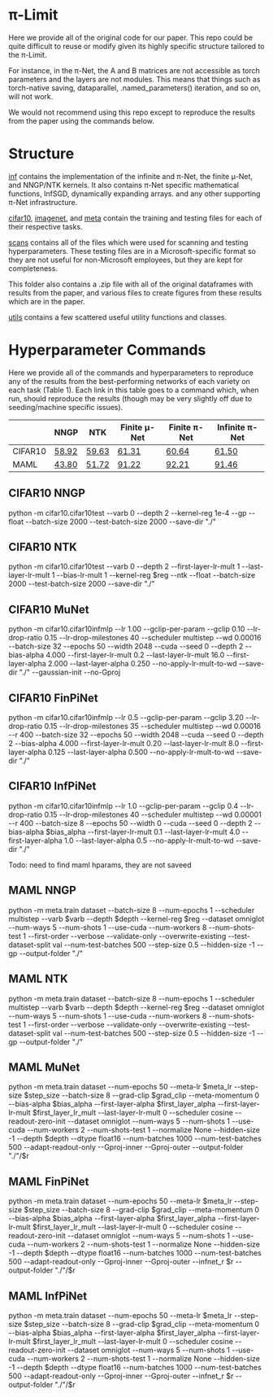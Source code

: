 # π-Limit

Here we provide all of the original code for our paper. This repo could be quite difficult to reuse or modify given its highly specific structure tailored to  the π-Limit. 

For instance, in the π-Net, the A and B matrices are not accessible as torch parameters and the layers are not modules. This means that things such as torch-native saving, dataparallel, .named_parameters() iteration, and so on, will not work. 

We would not recommend using this repo except to reproduce the results from the paper using the commands below.

# Structure

[inf](inf) contains the implementation of the infinite and π-Net, the finite μ-Net, and NNGP/NTK kernels. It also contains π-Net specific mathematical functions, InfSGD, dynamically expanding arrays. and any other supporting π-Net infrastructure.

[cifar10](cifar10), [imagenet](imagenet), and [meta](meta) contain the training and testing files for each of their respective tasks. 

[scans](scans) contains all of the files which were used for scanning and testing hyperparameters. These testing files are in a Microsoft-specific format so they are not useful for non-Microsoft employees, but they are kept for completeness.

This folder also contains a .zip file with all of the original dataframes with results from the paper, and various files to create figures from these results which are in the paper.

[utils](utils) contains a few scattered useful utility functions and classes.



# Hyperparameter Commands

Here we provide all of the commands and hyperparameters to reproduce any of the results from the best-performing networks of each variety on each task (Table 1). Each link in this table goes to a command which, when run, should reproduce the results (though may be very slightly off due to seeding/machine specific issues).

|  | NNGP   | NTK | Finite μ-Net  | Finite π-Net | Infinite π-Net | 
| ------------- |---------| --| --| --| --|
| CIFAR10     | [58.92](#-cifar10-nngp)  | [ 59.63](#-cifar10-ntk) | [61.31](#-cifar10-munet) | [60.64](#-cifar10-finpinet) |  [61.50](#-cifar10-infpinet)| 
| MAML      | [ 43.80](#-maml-nngp)  | [ 51.72](#-maml-ntk) | [91.22](#-maml-munet) | [92.21](#-maml-finpinet) |  [ 91.46](#-maml-infpinet) | 




## CIFAR10 NNGP

python -m cifar10.cifar10test --varb 0 --depth 2   --kernel-reg 1e-4 --gp --float --batch-size 2000 --test-batch-size 2000  --save-dir "./"

## CIFAR10 NTK

python -m cifar10.cifar10test --varb 0 --depth 2 --first-layer-lr-mult 1 --last-layer-lr-mult 1 --bias-lr-mult 1 --kernel-reg $reg --ntk --float --batch-size 2000 --test-batch-size 2000  --save-dir "./"

## CIFAR10 MuNet

python -m cifar10.cifar10infmlp --lr 1.00 --gclip-per-param --gclip 0.10 --lr-drop-ratio 0.15 --lr-drop-milestones 40 --scheduler multistep --wd 0.00016 --batch-size 32 --epochs 50 --width 2048 --cuda --seed 0  --depth 2 --bias-alpha 4.000 --first-layer-lr-mult 0.2 --last-layer-lr-mult 16.0 --first-layer-alpha 2.000 --last-layer-alpha 0.250 --no-apply-lr-mult-to-wd --save-dir "./" --gaussian-init --no-Gproj

## CIFAR10 FinPiNet

python -m cifar10.cifar10infmlp --lr 0.5 --gclip-per-param --gclip 3.20 --lr-drop-ratio 0.15 --lr-drop-milestones 35 --scheduler multistep --wd 0.00016 --r 400 --batch-size 32 --epochs 50 --width 2048 --cuda --seed 0  --depth 2 --bias-alpha 4.000 --first-layer-lr-mult 0.20 --last-layer-lr-mult 8.0 --first-layer-alpha 0.125 --last-layer-alpha 0.500 --no-apply-lr-mult-to-wd --save-dir "./"

## CIFAR10 InfPiNet

python -m cifar10.cifar10infmlp --lr 1.0 --gclip-per-param --gclip 0.4 --lr-drop-ratio 0.15 --lr-drop-milestones 40 --scheduler multistep --wd 0.00001 --r 400 --batch-size 8 --epochs 50 --width 0 --cuda --seed 0  --depth 2 --bias-alpha $bias_alpha --first-layer-lr-mult 0.1 --last-layer-lr-mult 4.0 --first-layer-alpha 1.0 --last-layer-alpha 0.5 --no-apply-lr-mult-to-wd --save-dir "./"



Todo: need to find maml hparams, they are not saveed


## MAML NNGP

python -m meta.train dataset --batch-size 8 --num-epochs 1 --scheduler multistep --varb $varb --depth $depth --kernel-reg $reg --dataset omniglot --num-ways 5 --num-shots 1 --use-cuda --num-workers 8 --num-shots-test 1 --first-order --verbose --validate-only --overwrite-existing --test-dataset-split val --num-test-batches 500 --step-size 0.5 --hidden-size -1 --gp --output-folder  "./"

## MAML NTK

python -m meta.train dataset --batch-size 8 --num-epochs 1 --scheduler multistep --varb $varb --depth $depth --kernel-reg $reg --dataset omniglot --num-ways 5 --num-shots 1 --use-cuda --num-workers 8 --num-shots-test 1 --first-order --verbose --validate-only --overwrite-existing --test-dataset-split val --num-test-batches 500 --step-size 0.5 --hidden-size -1 --gp --output-folder  "./"

## MAML MuNet

python -m meta.train dataset --num-epochs 50 --meta-lr $meta_lr --step-size $step_size --batch-size 8 --grad-clip $grad_clip --meta-momentum 0 --bias-alpha $bias_alpha --first-layer-alpha $first_layer_alpha --first-layer-lr-mult $first_layer_lr_mult --last-layer-lr-mult 0 --scheduler cosine --readout-zero-init --dataset omniglot --num-ways 5 --num-shots 1 --use-cuda --num-workers 2 --num-shots-test 1  --normalize None --hidden-size -1 --depth $depth --dtype float16 --num-batches 1000  --num-test-batches 500 --adapt-readout-only --Gproj-inner  --Gproj-outer  --output-folder  "./"/$r

## MAML FinPiNet

python -m meta.train dataset --num-epochs 50 --meta-lr $meta_lr --step-size $step_size --batch-size 8 --grad-clip $grad_clip --meta-momentum 0 --bias-alpha $bias_alpha --first-layer-alpha $first_layer_alpha --first-layer-lr-mult $first_layer_lr_mult --last-layer-lr-mult 0 --scheduler cosine --readout-zero-init --dataset omniglot --num-ways 5 --num-shots 1 --use-cuda --num-workers 2 --num-shots-test 1  --normalize None --hidden-size -1 --depth $depth --dtype float16 --num-batches 1000  --num-test-batches 500 --adapt-readout-only --Gproj-inner  --Gproj-outer  --infnet_r $r  --output-folder  "./"/$r

## MAML InfPiNet

python -m meta.train dataset --num-epochs 50 --meta-lr $meta_lr --step-size $step_size --batch-size 8 --grad-clip $grad_clip --meta-momentum 0 --bias-alpha $bias_alpha --first-layer-alpha $first_layer_alpha --first-layer-lr-mult $first_layer_lr_mult --last-layer-lr-mult 0 --scheduler cosine --readout-zero-init --dataset omniglot --num-ways 5 --num-shots 1 --use-cuda --num-workers 2 --num-shots-test 1  --normalize None --hidden-size -1 --depth $depth --dtype float16 --num-batches 1000  --num-test-batches 500 --adapt-readout-only --Gproj-inner  --Gproj-outer  --infnet_r $r  --output-folder  "./"/$r






